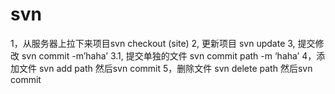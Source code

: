 # svn

1，从服务器上拉下来项目svn checkout (site)
2, 更新项目 svn update
3, 提交修改 svn commit -m’haha’
3.1, 提交单独的文件 svn commit path -m ‘haha’
4，添加文件 svn add path     然后svn commit
5，删除文件 svn delete path  然后svn commit 